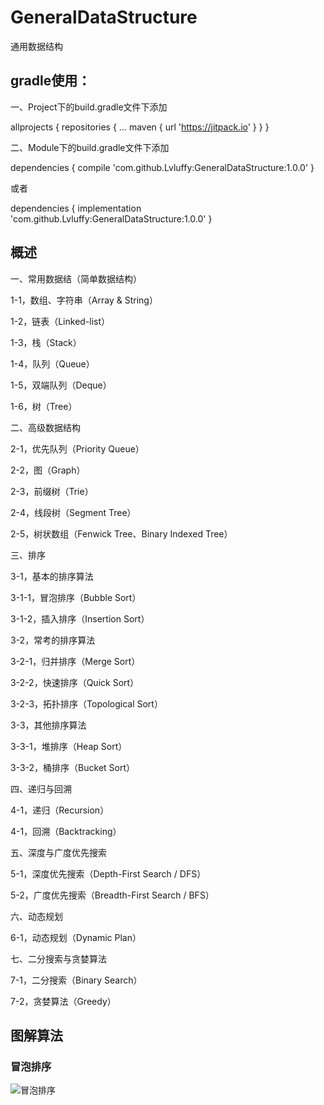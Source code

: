 # GeneralDataStructure
通用数据结构

## gradle使用：

一、Project下的build.gradle文件下添加

allprojects {
    repositories {
      ...
      maven { url 'https://jitpack.io' }
    }
}

二、Module下的build.gradle文件下添加

dependencies {
          compile 'com.github.Lvluffy:GeneralDataStructure:1.0.0'
}

或者

dependencies {
          implementation 'com.github.Lvluffy:GeneralDataStructure:1.0.0'
}

## 概述
一、常用数据结（简单数据结构）

1-1，数组、字符串（Array & String）

1-2，链表（Linked-list）

1-3，栈（Stack）

1-4，队列（Queue）

1-5，双端队列（Deque）

1-6，树（Tree）

二、高级数据结构

2-1，优先队列（Priority Queue）

2-2，图（Graph）

2-3，前缀树（Trie）

2-4，线段树（Segment Tree）

2-5，树状数组（Fenwick Tree、Binary Indexed Tree）

三、排序

3-1，基本的排序算法

3-1-1，冒泡排序（Bubble Sort）

3-1-2，插入排序（Insertion Sort）

3-2，常考的排序算法

3-2-1，归并排序（Merge Sort）

3-2-2，快速排序（Quick Sort）

3-2-3，拓扑排序（Topological Sort）

3-3，其他排序算法

3-3-1，堆排序（Heap Sort）

3-3-2，桶排序（Bucket Sort）

四、递归与回溯

4-1，递归（Recursion）

4-1，回溯（Backtracking）

五、深度与广度优先搜索

5-1，深度优先搜索（Depth-First Search / DFS）

5-2，广度优先搜索（Breadth-First Search / BFS）

六、动态规划

6-1，动态规划（Dynamic Plan）

七、二分搜索与贪婪算法

7-1，二分搜索（Binary Search）

7-2，贪婪算法（Greedy）

## 图解算法

### 冒泡排序

![冒泡排序](https://user-images.githubusercontent.com/34730376/68725906-d7e08580-05fa-11ea-922d-6823c13ad8be.gif)

